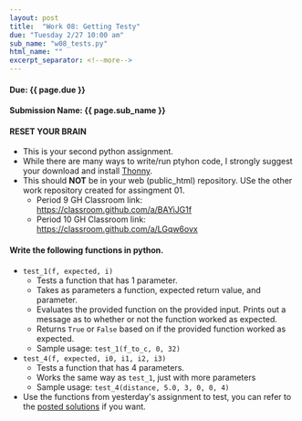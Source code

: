```yaml
---
layout: post
title:  "Work 08: Getting Testy"
due: "Tuesday 2/27 10:00 am"
sub_name: "w08_tests.py"
html_name: ""
excerpt_separator: <!--more-->
---
```


#### Due: {{ page.due }}
#### Submission Name: {{ page.sub_name }}

#### RESET YOUR BRAIN
- This is your second python assignment.
- While there are many ways to write/run ptyhon code, I strongly suggest your download and install [Thonny](https://thonny.org/).
- This should __NOT__ be in your web (public_html) repository. USe the other work repository created for assingment 01.
  - Period 9 GH Classroom link: <https://classroom.github.com/a/BAYiJG1f>
  - Period 10 GH Classroom link: <https://classroom.github.com/a/LGqw6ovx>


#### Write the following functions in python.
- `test_1(f, expected, i)`
  - Tests a function that has 1 parameter.
  - Takes as parameters a function, expected return value, and parameter.
  - Evaluates the provided function on the provided input. Prints out a message as to whether or not the function worked as expected.
  - Returns `True` or `False` based on if the provided function worked as expected.
  - Sample usage: `test_1(f_to_c, 0, 32)`
- `test_4(f, expected, i0, i1, i2, i3)`
  - Tests a function that has 4 parameters.
  - Works the same way as `test_1`, just with more parameters
  - Sample usage: `test_4(distance, 5.0, 3, 0, 0, 4)`
- Use the functions from yesterday's assignment to test, you can refer to the [posted solutions](https://github.com/mks22-dw/dwsource/blob/main/python/w07_funcs.py) if you want.
